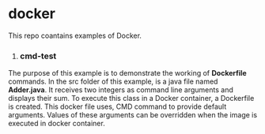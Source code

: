 # docker
This repo coantains examples of Docker.

1. <h3>cmd-test</h3>

The purpose of this example is to demonstrate the working of <b>Dockerfile</b> commands.
In the src folder of this example, is a java file named <b>Adder.java</b>. It receives two integers as command line
arguments and displays their sum.
To execute this class in a Docker container, a Dockerfile is created. This docker file uses, CMD command to provide
default arguments. Values of these arguments can be overridden when the image is executed in docker container.
